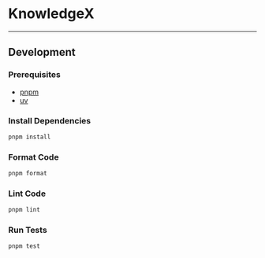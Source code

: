 # KnowledgeX

---

## Development

### Prerequisites

- [pnpm](https://pnpm.io/installation)
- [uv](https://docs.astral.sh/uv/getting-started/installation/)

### Install Dependencies

```bash
pnpm install
```

### Format Code

```bash
pnpm format
```

### Lint Code

```bash
pnpm lint
```

### Run Tests

```bash
pnpm test
```
